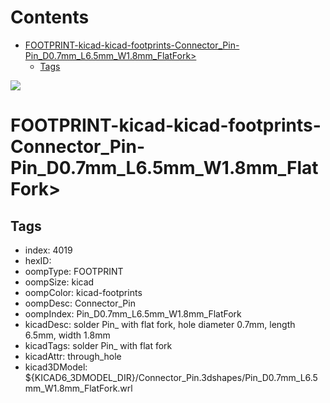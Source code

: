 



Contents
========

* [FOOTPRINT-kicad-kicad-footprints-Connector_Pin-Pin_D0.7mm_L6.5mm_W1.8mm_FlatFork>](#footprint-kicad-kicad-footprints-connector_pin-pin_d07mm_l65mm_w18mm_flatfork)
	* [Tags](#tags)
  
![][im]
# FOOTPRINT-kicad-kicad-footprints-Connector_Pin-Pin_D0.7mm_L6.5mm_W1.8mm_FlatFork>

## Tags

- index: 4019
- hexID: 
- oompType: FOOTPRINT
- oompSize: kicad
- oompColor: kicad-footprints
- oompDesc: Connector_Pin
- oompIndex: Pin_D0.7mm_L6.5mm_W1.8mm_FlatFork
- kicadDesc: solder Pin_ with flat fork, hole diameter 0.7mm, length 6.5mm, width 1.8mm
- kicadTags: solder Pin_ with flat fork
- kicadAttr: through_hole
- kicad3DModel: ${KICAD6_3DMODEL_DIR}/Connector_Pin.3dshapes/Pin_D0.7mm_L6.5mm_W1.8mm_FlatFork.wrl



[im]: image.png
